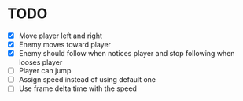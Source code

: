 # TODO

- [x] Move player left and right
- [x] Enemy moves toward player
- [x] Enemy should follow when notices player and stop following when looses player
- [ ] Player can jump
- [ ] Assign speed instead of using default one
- [ ] Use frame delta time with the speed
